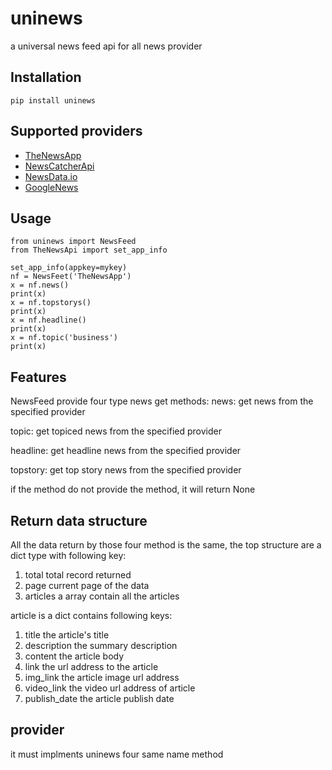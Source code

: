 # uninews
a universal news feed api for all news provider

## Installation
```
pip install uninews
```

## Supported providers

* [TheNewsApp](https://TheNewsApi.com)
* [NewsCatcherApi](https://newscatcherapi.com)
* [NewsData.io](httsp://newsdata.io)
* [GoogleNews](https://pypi.org/project/pygooglenews)

## Usage
```
from uninews import NewsFeed
from TheNewsApi import set_app_info

set_app_info(appkey=mykey)
nf = NewsFeet('TheNewsApp')
x = nf.news()
print(x)
x = nf.topstorys()
print(x)
x = nf.headline()
print(x)
x = nf.topic('business')
print(x)
```

## Features

NewsFeed provide four type news get methods:
news:
	get news from the specified provider

topic:
	get topiced news from the specified provider

headline:
	get headline news from the specified provider

topstory:
	get top story news from the specified provider

if the method do not provide the method, it will return None

## Return data structure

All the data return by those four method is the same, the top structure
are a dict type with following key:
1. total
	total record returned
2. page
	current page of the data
3. articles
	a array contain all the articles

article is a dict contains following keys:
1. title
	the article's title
2. description
	the summary description
3. content
	the article body
4. link
	the url address to the article
5. img_link
	the article image url address
6. video_link
	the video url address of article
7. publish_date
	the article publish date

## provider

it must implments uninews four same name method



